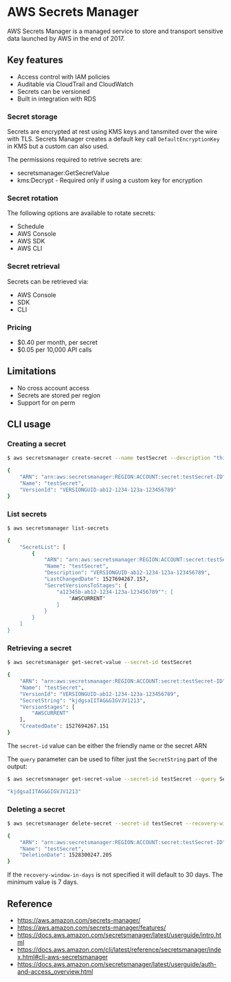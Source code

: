 # AWS Secrets Manager

AWS Secrets Manager is a managed service to store and transport sensitive data launched by AWS in the end of 2017.

## Key features

* Access control with IAM policies
* Auditable via CloudTrail and CloudWatch
* Secrets can be versioned
* Built in integration with RDS

### Secret storage

Secrets are encrypted at rest using KMS keys and tansmited over the wire with TLS. Secrets Manager creates a default key call `DefaultEncryptionKey` in KMS but a custom can also used.

The permissions required to retrive secrets are:
* secretsmanager:GetSecretValue
* kms:Decrypt - Required only if using a custom key for encryption

### Secret rotation

The following options are available to rotate secrets:

* Schedule
* AWS Console
* AWS SDK
* AWS CLI

### Secret retrieval 

Secrets can be retrieved via:

* AWS Console
* SDK 
* CLI

### Pricing

* $0.40 per month, per secret
* $0.05 per 10,000 API calls

## Limitations

* No cross account access
* Secrets are stored per region
* Support for on perm

## CLI usage

### Creating a secret

```bash
$ aws secretsmanager create-secret --name testSecret --description "this is a test" --secret-string "kjdgsaIITAG&GIGVJV1213"

{
    "ARN": "arn:aws:secretsmanager:REGION:ACCOUNT:secret:testSecret-ID",
    "Name": "testSecret",
    "VersionId": "VERSIONGUID-ab12-1234-123a-123456789"
}
```

### List secrets

```bash
$ aws secretsmanager list-secrets

{
    "SecretList": [
        {
            "ARN": "arn:aws:secretsmanager:REGION:ACCOUNT:secret:testSecret-ID",
            "Name": "testSecret",
            "Description": "VERSIONGUID-ab12-1234-123a-123456789",
            "LastChangedDate": 1527694267.157,
            "SecretVersionsToStages": {
                "a12345b-ab12-1234-123a-123456789"": [
                    "AWSCURRENT"
                ]
            }
        }
    ]
}
```

### Retrieving a secret

```bash
$ aws secretsmanager get-secret-value --secret-id testSecret

{
    "ARN": "arn:aws:secretsmanager:REGION:ACCOUNT:secret:testSecret-ID",
    "Name": "testSecret",
    "VersionId": "VERSIONGUID-ab12-1234-123a-123456789",
    "SecretString": "kjdgsaIITAG&GIGVJV1213",
    "VersionStages": [
        "AWSCURRENT"
    ],
    "CreatedDate": 1527694267.151
}
```
The `secret-id` value can be either the friendly name or the secret ARN 

The `query` parameter can be used to filter just the `SecretString` part of the output:

```bash
$ aws secretsmanager get-secret-value --secret-id testSecret --query SecretString

"kjdgsaIITAG&GIGVJV1213"
```

### Deleting a secret

```bash
$ aws secretsmanager delete-secret --secret-id testSecret --recovery-window-in-days 7

{
    "ARN": "arn:aws:secretsmanager:REGION:ACCOUNT:secret:testSecret-ID",
    "Name": "testSecret",
    "DeletionDate": 1528300247.205
}
```

If the `recovery-window-in-days` is not specified it will default to 30 days. The minimum value is 7 days.

## Reference

* https://aws.amazon.com/secrets-manager/
* https://aws.amazon.com/secrets-manager/features/
* https://docs.aws.amazon.com/secretsmanager/latest/userguide/intro.html
* https://docs.aws.amazon.com/cli/latest/reference/secretsmanager/index.html#cli-aws-secretsmanager
* https://docs.aws.amazon.com/secretsmanager/latest/userguide/auth-and-access_overview.html
